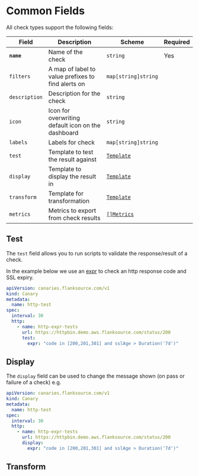# Common Fields

All check types support the following fields:

| Field         | Description                                        | Scheme                                            | Required |
| ------------- | -------------------------------------------------- | ------------------------------------------------- | -------- |
| **`name`**    | Name of the check                                  | `string`                                          | Yes      |
| `filters`     | A map of label to value prefixes to find alerts on | `map[string]string`                               |          |
| `description` | Description for the check                          | `string`                                          |          |
| `icon`        | Icon for overwriting default icon on the dashboard | `string`                                          |          |
| `labels`      | Labels for check                                   | `map[string]string`                               |          |
| `test`        | Template to test the result against                | [`Template`](../concepts/templating)              |          |
| `display`     | Template to display the result in                  | [`Template`](../concepts/templating)              |          |
| `transform`   | Template for transformation                        | [`Template`](../concepts/templating)              |          |
| `metrics`     | Metrics to export from check results               | [`[]Metrics`](../concepts/metrics#custom-metrics) |          |

## Test

The `test` field allows you to run scripts to validate the response/result of a check.

In the example below we use an [expr](scripting/expr) to check an http response code and SSL expiry.

```yaml title="http-expr.yaml"
apiVersion: canaries.flanksource.com/v1
kind: Canary
metadata:
  name: http-test
spec:
  interval: 30
  http:
    - name: http-expr-tests
      url: https://httpbin.demo.aws.flanksource.com/status/200
      test:
        expr: "code in [200,201,301] and sslAge > Duration('7d')"
```

## Display

The `display` field can be used to change the message shown (on pass or failure of a check) e.g.

```yaml
apiVersion: canaries.flanksource.com/v1
kind: Canary
metadata:
  name: http-test
spec:
  interval: 30
  http:
    - name: http-expr-tests
      url: https://httpbin.demo.aws.flanksource.com/status/200
      display:
        expr: "code in [200,201,301] and sslAge > Duration('7d')"
```





## Transform

